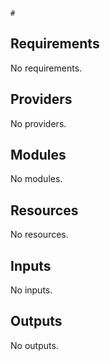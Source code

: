 
```hcl
#
```
## Requirements

No requirements.

## Providers

No providers.

## Modules

No modules.

## Resources

No resources.

## Inputs

No inputs.

## Outputs

No outputs.
